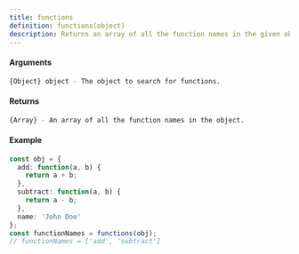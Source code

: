```yaml
---
title: functions
definition: functions(object)
description: Returns an array of all the function names in the given object.
---
```



#### Arguments


```bash
{Object} object - The object to search for functions.
```


#### Returns


```bash
{Array} - An array of all the function names in the object.
```


#### Example


```ts
const obj = {
  add: function(a, b) {
    return a + b;
  },
  subtract: function(a, b) {
    return a - b;
  },
  name: 'John Doe'
};
const functionNames = functions(obj);
// functionNames = ['add', 'subtract']
```